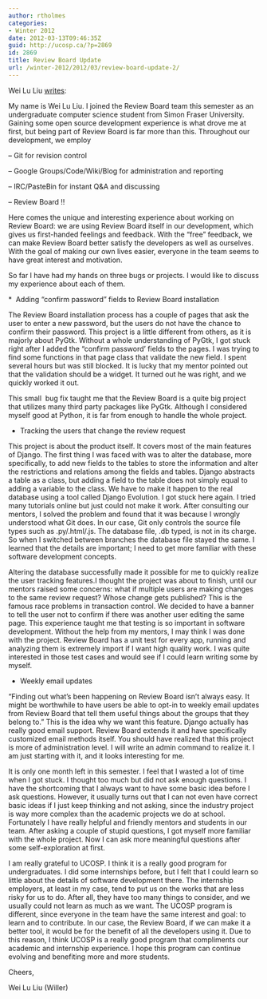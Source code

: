 ```yaml
---
author: rtholmes
categories:
- Winter 2012
date: 2012-03-13T09:46:35Z
guid: http://ucosp.ca/?p=2869
id: 2869
title: Review Board Update
url: /winter-2012/2012/03/review-board-update-2/
---
```


Wei Lu Liu [writes](https://reviewboardstudents.wordpress.com/2012/03/13/ucosp-blog-post-march-12-2012/):

My name is Wei Lu Liu. I joined the Review Board team this semester as an undergraduate computer science student from Simon Fraser University. Gaining some open source development experience is what drove me at first, but being part of Review Board is far more than this. Throughout our development, we employ

&#8211; Git for revision control

&#8211; Google Groups/Code/Wiki/Blog for administration and reporting

&#8211; IRC/PasteBin for instant Q&A and discussing

&#8211; Review Board !!

Here comes the unique and interesting experience about working on Review Board: we are using Review Board itself in our development, which gives us first-handed feelings and feedback. With the “free” feedback, we can make Review Board better satisfy the developers as well as ourselves. With the goal of making our own lives easier, everyone in the team seems to have great interest and motivation.

So far I have had my hands on three bugs or projects. I would like to discuss my experience about each of them.

*  Adding “confirm password” fields to Review Board installation

The Review Board installation process has a couple of pages that ask the user to enter a new password, but the users do not have the chance to confirm their password. This project is a little different from others, as it is majorly about PyGtk. Without a whole understanding of PyGtk, I got stuck right after I added the “confirm password’ fields to the pages. I was trying to find some functions in that page class that validate the new field. I spent several hours but was still blocked. It is lucky that my mentor pointed out that the validation should be a widget. It turned out he was right, and we quickly worked it out.

This small  bug fix taught me that the Review Board is a quite big project that utilizes many third party packages like PyGtk. Although I considered myself good at Python, it is far from enough to handle the whole project.

* Tracking the users that change the review request

This project is about the product itself. It covers most of the main features of Django. The first thing I was faced with was to alter the database, more specifically, to add new fields to the tables to store the information and alter the restrictions and relations among the fields and tables. Django abstracts a table as a class, but adding a field to the table does not simply equal to adding a variable to the class. We have to make it happen to the real database using a tool called Django Evolution. I got stuck here again. I tried many tutorials online but just could not make it work. After consulting our mentors, I solved the problem and found that it was because I wrongly understood what Git does. In our case, Git only controls the source file types such as .py/.html/.js. The database file, .db typed, is not in its charge. So when I switched between branches the database file stayed the same. I learned that the details are important; I need to get more familiar with these software development concepts.

Altering the database successfully made it possible for me to quickly realize the user tracking features.I thought the project was about to finish, until our mentors raised some concerns: what if multiple users are making changes to the same review request? Whose change gets published? This is the famous race problems in transaction control. We decided to have a banner to tell the user not to confirm if there was another user editing the same page. This experience taught me that testing is so important in software development. Without the help from my mentors, I may think I was done with the project. Review Board has a unit test for every app, running and analyzing them is extremely import if I want high quality work. I was quite interested in those test cases and would see if I could learn writing some by myself.

* Weekly email updates

“Finding out what’s been happening on Review Board isn’t always easy. It might be worthwhile to have users be able to opt-in to weekly email updates from Review Board that tell them useful things about the groups that they belong to.” This is the idea why we want this feature. Django actually has really good email support. Review Board extends it and have specifically customized email methods itself. You should have realized that this project is more of administration level. I will write an admin command to realize it. I am just starting with it, and it looks interesting for me.

It is only one month left in this semester. I feel that I wasted a lot of time when I got stuck. I thought too much but did not ask enough questions. I have the shortcoming that I always want to have some basic idea before I ask questions. However, it usually turns out that I can not even have correct basic ideas if I just keep thinking and not asking, since the industry project is way more complex than the academic projects we do at school. Fortunately I have really helpful and friendly mentors and students in our team. After asking a couple of stupid questions, I got myself more familiar with the whole project. Now I can ask more meaningful questions after some self-exploration at first.

I am really grateful to UCOSP. I think it is a really good program for undergraduates. I did some internships before, but I felt that I could learn so little about the details of software development there. The internship employers, at least in my case, tend to put us on the works that are less risky for us to do. After all, they have too many things to consider, and we usually could not learn as much as we want. The UCOSP program is different, since everyone in the team have the same interest and goal: to learn and to contribute. In our case, the Review Board, if we can make it a better tool, it would be for the benefit of all the developers using it. Due to this reason, I think UCOSP is a really good program that compliments our academic and internship experience. I hope this program can continue evolving and benefiting more and more students.

Cheers,

Wei Lu Liu (Willer)